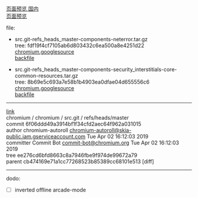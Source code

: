 

[页面预览 国内](http://thetime50.com/show-pages/t-rex-runner-zero)  
[页面预览](https://thetime50.github.io/show-pages/t-rex-runner-zero)


file:
- src.git-refs_heads_master-components-neterror.tar.gz  
tree: fdf19f4cf7105ab6d803432c6ea500a8e4251d22
[chromium.googlesource](https://chromium.googlesource.com/chromium/src.git/+/refs/heads/master/components/neterror/)  
[backfile](bak/src.git-refs_heads_master-components-neterror.tar.gz)


- src.git-refs_heads_master-components-security_interstitials-core-common-resources.tar.gz  
tree: 8b69e5c693a7e58b1b4903ea0dfae04d655556c6  
[chromium.googlesource](https://chromium.googlesource.com/chromium/src.git/+/refs/heads/master/components/security_interstitials/core/common/resources/)  
[backfile](bak/src.git-refs_heads_master-components-security_interstitials-core-common-resources.tar.gz)


---
[link](https://chromium.googlesource.com/chromium/src.git/+/refs/heads/master)  
chromium / chromium / src.git / refs/heads/master  
commit	6f06ddd49a3914bf1f34cfd2aec64f962a031015  
author	chromium-autoroll <chromium-autoroll@skia-public.iam.gserviceaccount.com>	Tue Apr 02 16:12:03 2019  
committer	Commit Bot <commit-bot@chromium.org>	Tue Apr 02 16:12:03 2019  
tree	ee276cd6bfd8663c8a7946fbe9f974de99672a79  
parent	cb474169e71a1cc77268523b85389cc68101e513 \[diff]

---

dodo:
- [ ] inverted offline arcade-mode